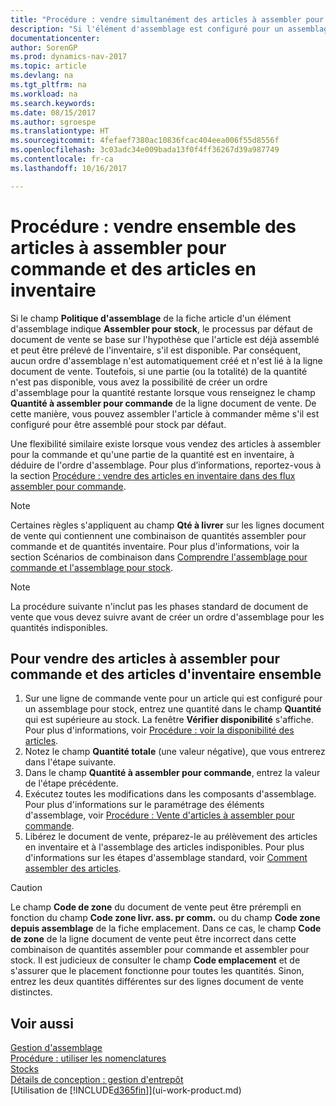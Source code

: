 ```yaml
---
title: "Procédure : vendre simultanément des articles à assembler pour commande et des articles en inventaire"
description: "Si l'élément d'assemblage est configuré pour un assemblage pour stock, le processus par défaut de document de vente se base sur l'hypothèse que l'article est déjà assemblé et peut être prélevé de l'inventaire, s'il est disponible. Mais si une partie (ou la totalité) de la quantité n'est pas disponible, vous avez la possibilité de créer un ordre d'assemblage pour la quantité restante à la volée."
documentationcenter: 
author: SorenGP
ms.prod: dynamics-nav-2017
ms.topic: article
ms.devlang: na
ms.tgt_pltfrm: na
ms.workload: na
ms.search.keywords: 
ms.date: 08/15/2017
ms.author: sgroespe
ms.translationtype: HT
ms.sourcegitcommit: 4fefaef7380ac10836fcac404eea006f55d8556f
ms.openlocfilehash: 3c03adc34e009bada13f0f4ff36267d39a987749
ms.contentlocale: fr-ca
ms.lasthandoff: 10/16/2017

---
```

# <a name="how-to-sell-assemble-to-order-items-and-inventory-items-together"></a>Procédure : vendre ensemble des articles à assembler pour commande et des articles en inventaire
Si le champ **Politique d'assemblage** de la fiche article d'un élément d'assemblage indique **Assembler pour stock**, le processus par défaut de document de vente se base sur l'hypothèse que l'article est déjà assemblé et peut être prélevé de l'inventaire, s'il est disponible. Par conséquent, aucun ordre d'assemblage n'est automatiquement créé et n'est lié à la ligne document de vente. Toutefois, si une partie (ou la totalité) de la quantité n'est pas disponible, vous avez la possibilité de créer un ordre d'assemblage pour la quantité restante lorsque vous renseignez le champ **Quantité à assembler pour commande** de la ligne document de vente. De cette manière, vous pouvez assembler l'article à commander même s'il est configuré pour être assemblé pour stock par défaut.  

Une flexibilité similaire existe lorsque vous vendez des articles à assembler pour la commande et qu'une partie de la quantité est en inventaire, à déduire de l'ordre d'assemblage. Pour plus d’informations, reportez-vous à la section [Procédure : vendre des articles en inventaire dans des flux assembler pour commande](assembly-how-to-sell-inventory-items-in-assemble-to-order-flows.md).  

> [!NOTE]  
>  Certaines règles s'appliquent au champ **Qté à livrer** sur les lignes document de vente qui contiennent une combinaison de quantités assembler pour commande et de quantités inventaire. Pour plus d'informations, voir la section Scénarios de combinaison dans [Comprendre l'assemblage pour commande et l'assemblage pour stock](assembly-assemble-to-order-or-assemble-to-stock.md).  

> [!NOTE]  
>  La procédure suivante n'inclut pas les phases standard de document de vente que vous devez suivre avant de créer un ordre d'assemblage pour les quantités indisponibles.

## <a name="to-sell-assemble-to-order-items-and-inventory-items-together"></a>Pour vendre des articles à assembler pour commande et des articles d'inventaire ensemble  
1.  Sur une ligne de commande vente pour un article qui est configuré pour un assemblage pour stock, entrez une quantité dans le champ **Quantité** qui est supérieure au stock. La fenêtre **Vérifier disponibilité** s'affiche. Pour plus d'informations, voir [Procédure : voir la disponibilité des articles](inventory-how-availability-overview.md). 
2.  Notez le champ **Quantité totale** (une valeur négative), que vous entrerez dans l'étape suivante.  
3.  Dans le champ **Quantité à assembler pour commande**, entrez la valeur de l'étape précédente.  
4.  Exécutez toutes les modifications dans les composants d'assemblage. Pour plus d'informations sur le paramétrage des éléments d'assemblage, voir [Procédure : Vente d'articles à assembler pour commande](assembly-how-to-sell-items-assembled-to-order.md).  
5.  Libérez le document de vente, préparez-le au prélèvement des articles en inventaire et à l'assemblage des articles indisponibles. Pour plus d'informations sur les étapes d'assemblage standard, voir [Comment assembler des articles](assembly-how-to-assemble-items.md).  

> [!CAUTION]  
>  Le champ **Code de zone** du document de vente peut être prérempli en fonction du champ **Code zone livr. ass. pr comm.** ou du champ **Code zone depuis assemblage** de la fiche emplacement. Dans ce cas, le champ **Code de zone** de la ligne document de vente peut être incorrect dans cette combinaison de quantités assembler pour commande et assembler pour stock. Il est judicieux de consulter le champ **Code emplacement** et de s'assurer que le placement fonctionne pour toutes les quantités. Sinon, entrez les deux quantités différentes sur des lignes document de vente distinctes.  

## <a name="see-also"></a>Voir aussi  
[Gestion d'assemblage](assembly-assemble-items.md)  
[Procédure : utiliser les nomenclatures](inventory-how-work-BOMs.md)  
[Stocks](inventory-manage-inventory.md)  
[Détails de conception : gestion d'entrepôt](design-details-warehouse-management.md)  
[Utilisation de [!INCLUDE[d365fin](includes/d365fin_md.md)]](ui-work-product.md)

